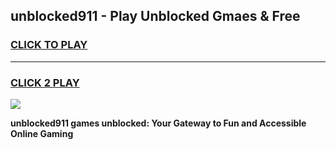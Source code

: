 
## unblocked911 - Play Unblocked Gmaes & Free
<h3>
<a href="https://news.freeplayer.one?title=unblocked911&ref=16F">CLICK TO PLAY</a></h3>
<hr>

<h3>
<a href="https://news.freeplayer.one?title=unblocked911&ref=16F">CLICK 2 PLAY</a>
  
</h3>

<a href="https://news.freeplayer.one?title=unblocked911&ref=16F/"><img src="https://clearcache.store/games.png"></a>


**unblocked911 games unblocked: Your Gateway to Fun and Accessible Online Gaming**

